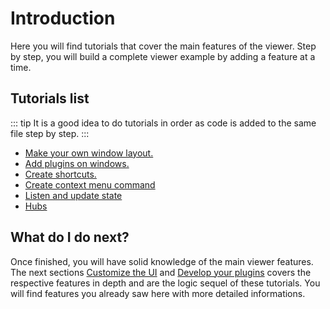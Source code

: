# Introduction

Here you will find tutorials that cover the main features of the viewer. Step by step, you will build a complete viewer example by adding a feature at a time.

## Tutorials list

::: tip
It is a good idea to do tutorials in order as code is added to the same file step by step.
:::

- [Make your own window layout.](/viewer/tutorials/make_your_own_window_layout.html)
- [Add plugins on windows.](/viewer/tutorials/add_plugins_on_windows.html)
- [Create shortcuts.](/viewer/tutorials/shortcuts.html)
- [Create context menu command](/viewer/tutorials/context_menu.html)
- [Listen and update state](/viewer/tutorials/state.html)
- [Hubs](/viewer/tutorials/hubs.html)

## What do I do next?

Once finished, you will have solid knowledge of the main viewer features. The next sections [Customize the UI](/viewer/customize_the_ui.html) and [Develop your plugins](/viewer/plugins/overview.html) covers the respective features in depth and are the logic sequel of these tutorials. You will find features you already saw here with more detailed informations.
